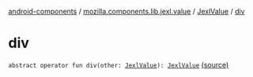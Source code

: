 [android-components](../../index.md) / [mozilla.components.lib.jexl.value](../index.md) / [JexlValue](index.md) / [div](./div.md)

# div

`abstract operator fun div(other: `[`JexlValue`](index.md)`): `[`JexlValue`](index.md) [(source)](https://github.com/mozilla-mobile/android-components/blob/master/components/lib/jexl/src/main/java/mozilla/components/lib/jexl/value/JexlValue.kt#L17)